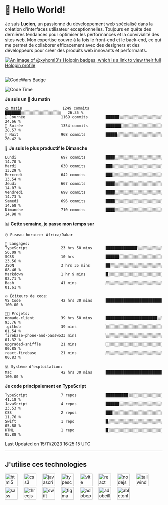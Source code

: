 # 👋 Hello World!

Je suis **Lucien**, un passionné du développement web spécialisé dans la création d'interfaces utilisateur exceptionnelles. Toujours en quête des dernières tendances pour optimiser les performances et la convivialité des sites web. Mon expertise couvre à la fois le front-end et le back-end, ce qui me permet de collaborer efficacement avec des designers et des développeurs pour créer des produits web innovants et performants.

[![An image of @xyhomi3's Holopin badges, which is a link to view their full Holopin profile](https://holopin.me/xyhomi3)](https://holopin.io/@xyhomi3)

##

![CodeWars Badge](https://www.codewars.com/users/xyhomi3/badges/small)

<!--START_SECTION:waka-->
![Code Time](http://img.shields.io/badge/Code%20Time-251%20hrs%205%20mins-blue)

**Je suis un 🐤 du matin** 

```text
🌞 Matin                  1249 commits        ███████░░░░░░░░░░░░░░░░░░   26.35 % 
🌆 Journée                1169 commits        ██████░░░░░░░░░░░░░░░░░░░   24.66 % 
🌃 Soirée                 1354 commits        ███████░░░░░░░░░░░░░░░░░░   28.57 % 
🌙 Nuit                   968 commits         █████░░░░░░░░░░░░░░░░░░░░   20.42 % 
```
📅 **Je suis le plus productif le Dimanche** 

```text
Lundi                    697 commits         ████░░░░░░░░░░░░░░░░░░░░░   14.70 % 
Mardi                    630 commits         ███░░░░░░░░░░░░░░░░░░░░░░   13.29 % 
Mercredi                 642 commits         ███░░░░░░░░░░░░░░░░░░░░░░   13.54 % 
Jeudi                    667 commits         ████░░░░░░░░░░░░░░░░░░░░░   14.07 % 
Vendredi                 698 commits         ████░░░░░░░░░░░░░░░░░░░░░   14.73 % 
Samedi                   696 commits         ████░░░░░░░░░░░░░░░░░░░░░   14.68 % 
Dimanche                 710 commits         ████░░░░░░░░░░░░░░░░░░░░░   14.98 % 
```


📊 **Cette semaine, je passe mon temps sur** 

```text
🕑︎ Fuseau horaire: Africa/Dakar

💬 Langages: 
TypeScript               23 hrs 50 mins      ██████████████░░░░░░░░░░░   56.09 % 
SCSS                     10 hrs              ██████░░░░░░░░░░░░░░░░░░░   23.56 % 
JSON                     3 hrs 35 mins       ██░░░░░░░░░░░░░░░░░░░░░░░   08.46 % 
Markdown                 1 hr 9 mins         █░░░░░░░░░░░░░░░░░░░░░░░░   02.71 % 
Bash                     41 mins             ░░░░░░░░░░░░░░░░░░░░░░░░░   01.61 % 

🔥 Éditeurs de code: 
VS Code                  42 hrs 30 mins      █████████████████████████   100.00 % 

🐱‍💻 Projets: 
nomade-client            39 hrs 50 mins      ███████████████████████░░   93.76 % 
.github                  39 mins             ░░░░░░░░░░░░░░░░░░░░░░░░░   01.54 % 
firebase-phone-and-passwo33 mins             ░░░░░░░░░░░░░░░░░░░░░░░░░   01.32 % 
upgraded-sniffle         21 mins             ░░░░░░░░░░░░░░░░░░░░░░░░░   00.85 % 
react-firebase           21 mins             ░░░░░░░░░░░░░░░░░░░░░░░░░   00.83 % 

💻 Système d'exploitation: 
Mac                      42 hrs 30 mins      █████████████████████████   100.00 % 
```

**Je code principalement en TypeScript** 

```text
TypeScript               7 repos             ██████████░░░░░░░░░░░░░░░   41.18 % 
JavaScript               4 repos             ██████░░░░░░░░░░░░░░░░░░░   23.53 % 
CSS                      2 repos             ███░░░░░░░░░░░░░░░░░░░░░░   11.76 % 
Swift                    1 repo              █░░░░░░░░░░░░░░░░░░░░░░░░   05.88 % 
HTML                     1 repo              █░░░░░░░░░░░░░░░░░░░░░░░░   05.88 % 
```




 Last Updated on 15/11/2023 16:25:15 UTC
<!--END_SECTION:waka-->
---

## J'utilise ces technologies

<div align="left">
  <img src="https://skillicons.dev/icons?i=html" height="40" alt="html5 logo"  />
  <img width="12" />
  <img src="https://skillicons.dev/icons?i=css" height="40" alt="css3 logo"  />
  <img width="12" />
  <img src="https://skillicons.dev/icons?i=js" height="40" alt="javascript logo"  />
  <img width="12" />
  <img src="https://skillicons.dev/icons?i=ts" height="40" alt="typescript logo"  />
  <img width="12" />
  <img src="https://skillicons.dev/icons?i=vite" height="40" alt="vite logo"  />
  <img width="12" />
  <img src="https://skillicons.dev/icons?i=react" height="40" alt="react logo"  />
  <img width="12" />
  <img src="https://cdn.jsdelivr.net/gh/devicons/devicon/icons/nodejs/nodejs-original.svg" height="40" alt="nodejs logo"  />
  <img width="12" />
  <img src="https://skillicons.dev/icons?i=tailwind" height="40" alt="tailwindcss logo"  />
  <img width="12" />
  <img src="https://skillicons.dev/icons?i=sass" height="40" alt="sass logo"  />
  <img width="12" />
  <img src="https://skillicons.dev/icons?i=threejs" height="40" alt="threejs logo"  />
  <img width="12" />
  <img src="https://skillicons.dev/icons?i=swift" height="40" alt="swift logo"  />
  <img width="12" />
  <img src="https://skillicons.dev/icons?i=figma" height="40" alt="figma logo"  />
  <img width="12" />
  <img src="https://skillicons.dev/icons?i=ps" height="40" alt="adobephotoshop logo"  />
  <img width="12" />
  <img src="https://skillicons.dev/icons?i=ai" height="40" alt="adobeillustrator logo"  />
  <img width="12" />
  <img src="https://skillicons.dev/icons?i=ableton" height="40" alt="abletonlive logo"  />
</div>



